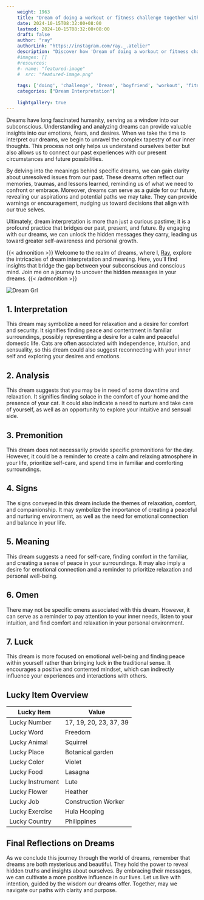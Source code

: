 ```yaml
---
    weight: 1963
    title: "Dream of doing a workout or fitness challenge together with your boyfriend"  # Assuming 'title' column exists
    date: 2024-10-15T08:32:00+08:00
    lastmod: 2024-10-15T08:32:00+08:00
    draft: false
    author: "ray"
    authorLink: "https://instagram.com/ray._.atelier"
    description: "Discover how 'Dream of doing a workout or fitness challenge together with your boyfriend' can interpret your future and uncover its significant meanings in your life."
    #images: []
    #resources:
    #- name: "featured-image"
    #  src: "featured-image.png"
    
    tags: ['doing', 'challenge', 'Dream', 'boyfriend', 'workout', 'fitness', 'together']
    categories: ["Dream Interpretation"]
    
    lightgallery: true
---
```

    
Dreams have long fascinated humanity, serving as a window into our subconscious. Understanding and analyzing dreams can provide valuable insights into our emotions, fears, and desires. When we take the time to interpret our dreams, we begin to unravel the complex tapestry of our inner thoughts. This process not only helps us understand ourselves better but also allows us to connect our past experiences with our present circumstances and future possibilities.

By delving into the meanings behind specific dreams, we can gain clarity about unresolved issues from our past. These dreams often reflect our memories, traumas, and lessons learned, reminding us of what we need to confront or embrace. Moreover, dreams can serve as a guide for our future, revealing our aspirations and potential paths we may take. They can provide warnings or encouragement, nudging us toward decisions that align with our true selves.

Ultimately, dream interpretation is more than just a curious pastime; it is a profound practice that bridges our past, present, and future. By engaging with our dreams, we can unlock the hidden messages they carry, leading us toward greater self-awareness and personal growth.

{{< admonition >}}
Welcome to the realm of dreams, where I, [Ray](https://instagram.com/ray._.atelier), explore the intricacies of dream interpretation and meaning. Here, you’ll find insights that bridge the gap between your subconscious and conscious mind. Join me on a journey to uncover the hidden messages in your dreams.
{{< /admonition >}}

![Dream Grl](https://cdn.pixabay.com/photo/2017/11/02/03/35/gothic-2910057_1280.jpg "Dream Grl")

## 1. Interpretation
 This dream may symbolize a need for relaxation and a desire for comfort and security. It signifies finding peace and contentment in familiar surroundings, possibly representing a desire for a calm and peaceful domestic life. Cats are often associated with independence, intuition, and sensuality, so this dream could also suggest reconnecting with your inner self and exploring your desires and emotions.

## 2. Analysis
 This dream suggests that you may be in need of some downtime and relaxation. It signifies finding solace in the comfort of your home and the presence of your cat. It could also indicate a need to nurture and take care of yourself, as well as an opportunity to explore your intuitive and sensual side.

## 3. Premonition
 This dream does not necessarily provide specific premonitions for the day. However, it could be a reminder to create a calm and relaxing atmosphere in your life, prioritize self-care, and spend time in familiar and comforting surroundings.

## 4. Signs
 The signs conveyed in this dream include the themes of relaxation, comfort, and companionship. It may symbolize the importance of creating a peaceful and nurturing environment, as well as the need for emotional connection and balance in your life.

## 5. Meaning
 This dream suggests a need for self-care, finding comfort in the familiar, and creating a sense of peace in your surroundings. It may also imply a desire for emotional connection and a reminder to prioritize relaxation and personal well-being.

## 6. Omen
 There may not be specific omens associated with this dream. However, it can serve as a reminder to pay attention to your inner needs, listen to your intuition, and find comfort and relaxation in your personal environment.

## 7. Luck
 This dream is more focused on emotional well-being and finding peace within yourself rather than bringing luck in the traditional sense. It encourages a positive and contented mindset, which can indirectly influence your experiences and interactions with others.

## Lucky Item Overview
| Lucky Item          | Value              |
|---------------|--------------------|
| Lucky Number        | 17, 19, 20, 23, 37, 39  |
| Lucky Word          | Freedom |
| Lucky Animal        | Squirrel |
| Lucky Place         | Botanical garden     |
| Lucky Color         | Violet     |
| Lucky Food          | Lasagna      |
| Lucky Instrument    | Lute |
| Lucky Flower        | Heather    |
| Lucky Job           | Construction Worker       |
| Lucky Exercise      | Hula Hooping  |
| Lucky Country       | Philippines    |


##  Final Reflections on Dreams

As we conclude this journey through the world of dreams, remember that dreams are both mysterious and beautiful. They hold the power to reveal hidden truths and insights about ourselves. By embracing their messages, we can cultivate a more positive influence in our lives. Let us live with intention, guided by the wisdom our dreams offer. Together, may we navigate our paths with clarity and purpose.
